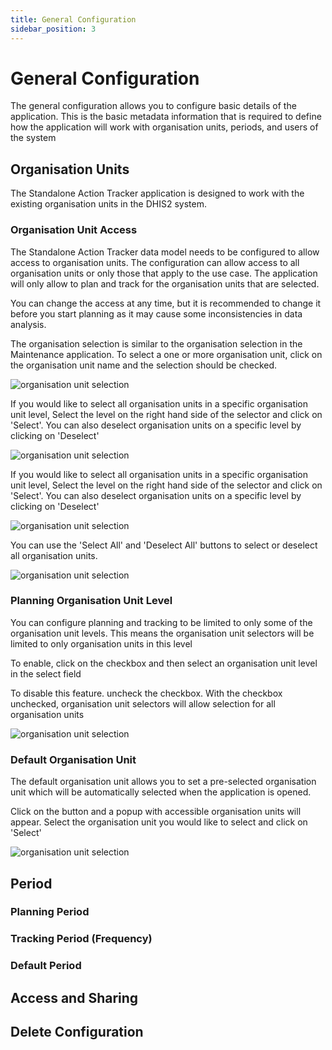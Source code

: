 ```yaml
---
title: General Configuration
sidebar_position: 3
---
```


# General Configuration

The general configuration allows you to configure basic details of the application. This is the basic metadata
information that is required to define how the application will work with organisation units, periods, and users of the
system

## Organisation Units

The Standalone Action Tracker application is designed to work with the existing organisation units in the DHIS2 system.

### Organisation Unit Access

The Standalone Action Tracker data model needs to be configured to allow access to organisation units. The configuration
can allow access to all organisation units or only those that apply to the use case. The application will only allow to
plan and track for the organisation units that are selected.

You can change the access at any time, but it is recommended to change it before you start planning as it may cause some
inconsistencies in data analysis.

The organisation selection is similar to the organisation selection in the Maintenance application. To select a one or
more
organisation unit, click on the organisation unit name and the selection should be checked.

![organisation unit selection](/img/standalone-action-tracker/single-org-unit-settings.png)

If you would like to select all organisation units in a specific organisation unit level, Select the level on the right
hand side of the selector and click on 'Select'. You can also deselect organisation units on a specific level by
clicking on 'Deselect'

![organisation unit selection](/img/standalone-action-tracker/select-by-level-general-settings.png)

If you would like to select all organisation units in a specific organisation unit level, Select the level on the right
hand side of the selector and click on 'Select'. You can also deselect organisation units on a specific level by
clicking on 'Deselect'

![organisation unit selection](/img/standalone-action-tracker/select-by-group-general-settings.png)

You can use the 'Select All' and 'Deselect All' buttons to select or deselect all organisation units.

![organisation unit selection](/img/standalone-action-tracker/select-all-general-settings.png)

### Planning Organisation Unit Level

You can configure planning and tracking to be limited to only some of the organisation unit levels. This means the
organisation unit selectors will be limited to only organisation units in this level

To enable, click on the checkbox and then select an organisation unit level in the select field

To disable this feature. uncheck the checkbox. With the checkbox unchecked, organisation unit selectors will allow
selection for all organisation units

![organisation unit selection](/img/standalone-action-tracker/planning-org-unit-general-settings.png)

### Default Organisation Unit

The default organisation unit allows you to set a pre-selected organisation unit which will be automatically selected
when the application is opened.

Click on the button and a popup with accessible organisation units will appear. Select the organisation unit you would
like to select and click on 'Select'

![organisation unit selection](/img/standalone-action-tracker/default-org-unit-select.png)


## Period

### Planning Period

### Tracking Period (Frequency)

### Default Period

## Access and Sharing

## Delete Configuration



